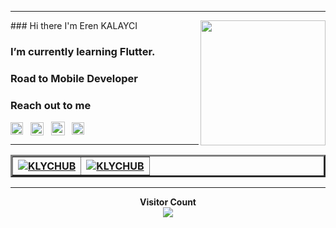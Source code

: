 <hr>
<img align="right" src="https://media4.giphy.com/media/kbRb4eyCNC0aMz5x68/giphy.gif?cid=ecf05e47yisyttshy440562elw3uuo6n63o004cmnmg6azq5&rid=giphy.gif&ct=g" widht="320" height="200">
### Hi there I'm Eren KALAYCI

### I’m currently learning Flutter.

### Road to Mobile Developer

### Reach out to me

<p align="left" dir="auto">
<a href="https://klychub.github.io/" rel="nofollow"><img align="center" src="https://avatars.githubusercontent.com/u/94598244?v=4" height="20" width="20" style="max-width: 100%;"></a> 
&nbsp;
<a href="https://www.linkedin.com/in/erenklyc/" rel="nofollow"><img align="center" src="https://raw.githubusercontent.com/rahuldkjain/github-profile-readme-generator/master/src/images/icons/Social/linked-in-alt.svg" height="21" width="21" style="max-width: 100%;"></a> 
&nbsp;
<a href="https://www.instagram.com/erenklyctr/" rel="nofollow"><img align="center" src="https://raw.githubusercontent.com/rahuldkjain/github-profile-readme-generator/master/src/images/icons/Social/instagram.svg" height="22" width="22" style="max-width: 100%;"></a>
&nbsp;
<a href="https://twitter.com/erenklyctr" rel="nofollow"><img align="center" src="https://raw.githubusercontent.com/rahuldkjain/github-profile-readme-generator/master/src/images/icons/Social/twitter.svg" height="20" width="20" style="max-width: 100%;"></a>
&nbsp;
</p>

<hr>
<table align="center" border="3" ">
<tbody><tr>
<th>
<a target="_blank" rel="noopener noreferrer nofollow" href="https://camo.githubusercontent.com/efe9d8b28768288e9b7d6757d0267100b7b1c7abc4ed519c11a62996f6792160/68747470733a2f2f6769746875622d726561646d652d73747265616b2d73746174732e6865726f6b756170702e636f6d2f3f757365723d6b6c7963687562267468656d653d746f6b796f6e6967687426686964655f626f726465723d74727565"><img src="https://camo.githubusercontent.com/efe9d8b28768288e9b7d6757d0267100b7b1c7abc4ed519c11a62996f6792160/68747470733a2f2f6769746875622d726561646d652d73747265616b2d73746174732e6865726f6b756170702e636f6d2f3f757365723d6b6c7963687562267468656d653d746f6b796f6e6967687426686964655f626f726465723d74727565" alt="KLYCHUB" data-canonical-src="https://github-readme-stats.vercel.app/api?username=KLYCHUB&amp;show_icons=true&amp;locale=en&amp;hide=contribs,issues&amp;theme=github_dark&amp;hide_border=true"></a>
</th>

<th>
<a target="_blank" rel="noopener noreferrer nofollow" href="https://camo.githubusercontent.com/2dae9be24da74e0cf3fb491ad7be77a3b266074877755daf1583f74667611b46/68747470733a2f2f6769746875622d726561646d652d73746174732e76657263656c2e6170702f6170692f746f702d6c616e67732f3f757365726e616d653d6b6c7963687562267468656d653d746f6b796f6e6967687426686964655f626f726465723d7472756526696e636c7564655f616c6c5f636f6d6d6974733d7472756526636f756e745f707269766174653d66616c7365266c61796f75743d636f6d70616374"><img src="https://camo.githubusercontent.com/2dae9be24da74e0cf3fb491ad7be77a3b266074877755daf1583f74667611b46/68747470733a2f2f6769746875622d726561646d652d73746174732e76657263656c2e6170702f6170692f746f702d6c616e67732f3f757365726e616d653d6b6c7963687562267468656d653d746f6b796f6e6967687426686964655f626f726465723d7472756526696e636c7564655f616c6c5f636f6d6d6974733d7472756526636f756e745f707269766174653d66616c7365266c61796f75743d636f6d70616374" alt="KLYCHUB" data-canonical-src="https://github-readme-stats.vercel.app/api/top-langs?username=KLYCHUB&amp;show_icons=true&amp;locale=en&amp;layout=compact&amp;theme=github_dark&amp;hide_border=true" style="max-width: 100%;"></a>
</th>
</tr>
</tbody></table>

<hr>

<p align="center" dir="auto"> 
<b>Visitor Count</b>
<br>
<a target="_blank" rel="noopener noreferrer nofollow" href="https://profile-counter.glitch.me/KLYCHUB/count.svg"><img src="https://profile-counter.glitch.me/KLYCHUB/count.svg" data-canonical-src="https://profile-counter.glitch.me/KLYCHUB/count.svg" style="max-width: 100%;"></a>
</p>
